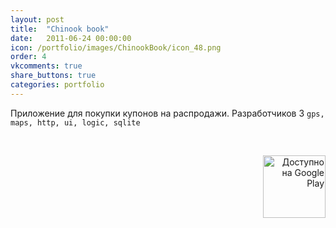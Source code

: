 ```yaml
---
layout: post
title:  "Chinook book"
date:   2011-06-24 00:00:00
icon: /portfolio/images/ChinookBook/icon_48.png
order: 4
vkcomments: true
share_buttons: true
categories: portfolio
---
```


Приложение для покупки купонов на распродажи. Разработчиков 3 `gps, maps, http, ui, logic, sqlite`

<p>
<div>
<a class="example-image-link" href="{{ site.baseurl }}/portfolio/images/ChinookBook/1.png" data-lightbox="example-set" data-title="Chinook book"><img class="example-image" src="{{ site.baseurl }}/portfolio/images/ChinookBook/thumb_1.png" alt=""/></a>
<a class="example-image-link" href="{{ site.baseurl }}/portfolio/images/ChinookBook/2.png" data-lightbox="example-set" data-title="Chinook book"><img class="example-image" src="{{ site.baseurl }}/portfolio/images/ChinookBook/thumb_2.png" alt=""/></a>
<a class="example-image-link" href="{{ site.baseurl }}/portfolio/images/ChinookBook/3.png" data-lightbox="example-set" data-title="Chinook book"><img class="example-image" src="{{ site.baseurl }}/portfolio/images/ChinookBook/thumb_3.png" alt=""/></a>
<a class="example-image-link" href="{{ site.baseurl }}/portfolio/images/ChinookBook/5.png" data-lightbox="example-set" data-title="Chinook book"><img class="example-image" src="{{ site.baseurl }}/portfolio/images/ChinookBook/thumb_5.png" alt=""/></a>
<a class="example-image-link" href="{{ site.baseurl }}/portfolio/images/ChinookBook/7.png" data-lightbox="example-set" data-title="Chinook book"><img class="example-image" src="{{ site.baseurl }}/portfolio/images/ChinookBook/thumb_7.png" alt=""/></a>
<a class="example-image-link" href="{{ site.baseurl }}/portfolio/images/ChinookBook/8.png" data-lightbox="example-set" data-title="Chinook book"><img class="example-image" src="{{ site.baseurl }}/portfolio/images/ChinookBook/thumb_8.png" alt=""/></a>
<a class="example-image-link" href="{{ site.baseurl }}/portfolio/images/ChinookBook/9.png" data-lightbox="example-set" data-title="Chinook book"><img class="example-image" src="{{ site.baseurl }}/portfolio/images/ChinookBook/thumb_9.png" alt=""/></a>
<a class="example-image-link" href="{{ site.baseurl }}/portfolio/images/ChinookBook/10.png" data-lightbox="example-set" data-title="Chinook book"><img class="example-image" src="{{ site.baseurl }}/portfolio/images/ChinookBook/thumb_10.png" alt=""/></a>
</div>
</p>

<p align="right">
<a href='https://play.google.com/store/apps/details?id=net.chinookbook.android&utm_source=global_co&utm_medium=prtnr&utm_content=Mar2515&utm_campaign=PartBadge&pcampaignid=MKT-Other-global-all-co-prtnr-py-PartBadge-Mar2515-1'><img alt='Доступно на Google Play' src='https://play.google.com/intl/en_us/badges/images/generic/ru_badge_web_generic.png' width="100"/></a>
</p>

<!--more-->


